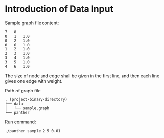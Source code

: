 # Introduction of Data Input

Sample graph file content:

```
7	8
0	1	1.0
0	2	1.0
0	6	1.0
1	2	1.0
2	3	1.0
3	4	1.0
3	5	1.0
4	6	1.0
```

The size of node and edge shall be given in the first line, and then each line gives one edge with weight.


Path of graph file

```
. (project-binary-directory)
├── data
│   └── sample.graph
└── panther
```

Run command:

```
./panther sample 2 5 0.01
```


